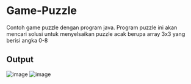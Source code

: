 # Game-Puzzle

Contoh game puzzle dengan program java. Program puzzle ini akan mencari solusi untuk menyelsaikan puzzle acak berupa array 3x3 yang berisi angka 0-8

## Output 

  ![image](https://user-images.githubusercontent.com/52452132/121354849-7f4da780-c959-11eb-9d47-dc50b6e01dd3.png) 
  ![image](https://user-images.githubusercontent.com/52452132/121354916-8e345a00-c959-11eb-88c3-eb17c56b5d53.png)
